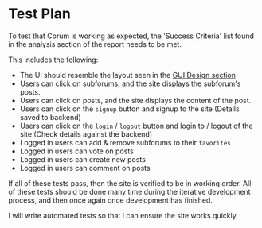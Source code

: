 # Test Plan

To test that Corum is working as expected, the 'Success Criteria' list found in
the analysis section of the report needs to be met.

This includes the following:

* The UI should resemble the layout seen in the
  [GUI Design section](#gui-design)
* Users can click on subforums, and the site displays the subforum's posts.
* Users can click on posts, and the site displays the content of the post.
* Users can click on the `signup` button and signup to the site (Details saved
  to backend)
* Users can click on the `login` / `logout` button and login to / logout of the
  site (Check details against the backend)
* Logged in users can add & remove subforums to their `favorites`
* Logged in users can vote on posts
* Logged in users can create new posts
* Logged in users can comment on posts

If all of these tests pass, then the site is verified to be in working order.
All of these tests should be done many time during the iterative development
process, and then once again once development has finished.

I will write automated tests so that I can ensure the site works quickly.
